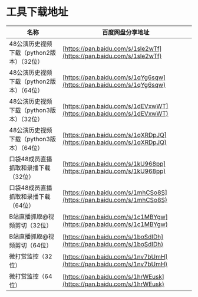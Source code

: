 # 工具下载地址

| 名称 | 百度网盘分享地址 |
| ---  | --- |
| 48公演历史视频下载（python2版本）（32位） | [https://pan.baidu.com/s/1sle2wTf](https://pan.baidu.com/s/1sle2wTf) |
| 48公演历史视频下载（python2版本）（64位） | [https://pan.baidu.com/s/1qYg6sqw](https://pan.baidu.com/s/1qYg6sqw) |
| 48公演历史视频下载（python3版本）（32位） | [https://pan.baidu.com/s/1dEVxwWT](https://pan.baidu.com/s/1dEVxwWT) |
| 48公演历史视频下载（python3版本）（64位） | [https://pan.baidu.com/s/1qXRDpJQ](https://pan.baidu.com/s/1qXRDpJQ) |
| 口袋48成员直播抓取和录播下载 （32位）     | [https://pan.baidu.com/s/1kU968pp](https://pan.baidu.com/s/1kU968pp) |
| 口袋48成员直播抓取和录播下载 （64位）     | [https://pan.baidu.com/s/1mhCSo8S](https://pan.baidu.com/s/1mhCSo8S) |
| B站直播抓取@视频剪切（32位）              | [https://pan.baidu.com/s/1c1MBYgw](https://pan.baidu.com/s/1c1MBYgw) |
| B站直播抓取@视频剪切（64位）              | [https://pan.baidu.com/s/1boSdIDh](https://pan.baidu.com/s/1boSdIDh) |
| 微打赏监控（32位）                       | [https://pan.baidu.com/s/1nv7bUmH](https://pan.baidu.com/s/1nv7bUmH) |
| 微打赏监控（64位）                       | [https://pan.baidu.com/s/1hrWEusk](https://pan.baidu.com/s/1hrWEusk) |
